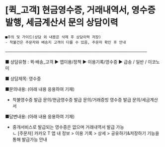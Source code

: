 # [퀵_고객] 현금영수증, 거래내역서, 영수증 발행, 세금계산서 문의 상담이력

```
■주의 및 가이드(상담 외 내용은 삭제 후 상담이력 저장)  
- 착불건은 주문자와 배송지 고객이 다를 수 있음, 주문자 확인 후 안내
```

──────────────────────────────────────────────

■ 상담유형 : 퀵·배송\_고객 ▶ 앱이용/정책 ▶ 이용기록/영수증 ▶ 급송 / 일반 / 이코노미

■ 상담제목: 영수증

■문의내용: (아래 내용 응용하여 기재)  
- 착불영수증 발급 문의/현금영수증 발급 문의/거래증빙 영수증 발급 문의/세금계산서

■답변내용: (아래 내용 응용하여 기재)  
- 중개서비스로 발급되는 영수증은 없으며 거래내역서 발급 가능   
ㄴ [주문자] 카카오 T 앱 내 정보 > 이용 기록 > 상세 > 공유하기&저장하기 기능을 통해 발급가능 안내
